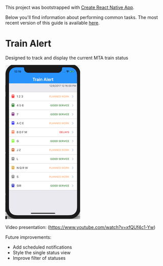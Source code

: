 This project was bootstrapped with [Create React Native App](https://github.com/react-community/create-react-native-app).

Below you'll find information about performing common tasks. The most recent version of this guide is available [here](https://github.com/react-community/create-react-native-app/blob/master/react-native-scripts/template/README.md).

# Train Alert

Designed to track and display the current MTA train status

![Alt text](/img/train-alert-small.png?raw=true "Main")

Video presentation: (https://www.youtube.com/watch?v=xfQUf4c1-Yw)


Future improvements:
  - Add scheduled notifications
  - Style the single status view
  - Improve filter of statuses
